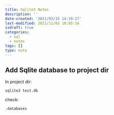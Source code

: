 ```yaml
---
title: Sqlite3 Notes
description: ''
date-created: '2021/03/15 14:19:17'
last-modified: 2021/11/03 10:05:16
isdraft: true
categories:
  - sql
  - notes
tags: []
type: note
---
```


## Add Sqlite database to project dir

In project dir:

```shell
sqlite3 test.db
```

check: 

```shell
.databases
```
